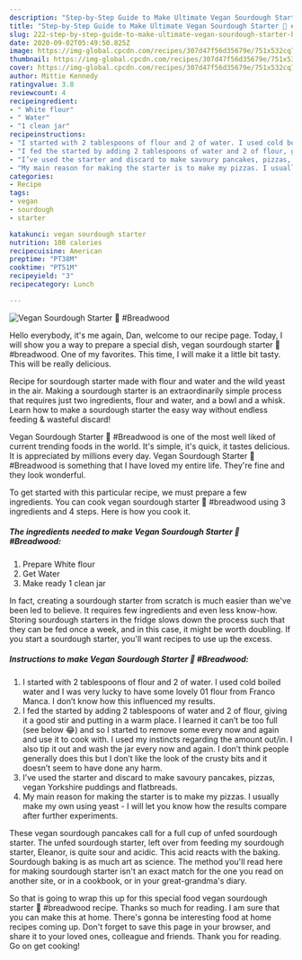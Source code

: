 ```yaml
---
description: "Step-by-Step Guide to Make Ultimate Vegan Sourdough Starter 🌱 #Breadwood"
title: "Step-by-Step Guide to Make Ultimate Vegan Sourdough Starter 🌱 #Breadwood"
slug: 222-step-by-step-guide-to-make-ultimate-vegan-sourdough-starter-breadwood
date: 2020-09-02T05:49:50.825Z
image: https://img-global.cpcdn.com/recipes/307d47f56d35679e/751x532cq70/vegan-sourdough-starter-🌱-breadwood-recipe-main-photo.jpg
thumbnail: https://img-global.cpcdn.com/recipes/307d47f56d35679e/751x532cq70/vegan-sourdough-starter-🌱-breadwood-recipe-main-photo.jpg
cover: https://img-global.cpcdn.com/recipes/307d47f56d35679e/751x532cq70/vegan-sourdough-starter-🌱-breadwood-recipe-main-photo.jpg
author: Mittie Kennedy
ratingvalue: 3.8
reviewcount: 4
recipeingredient:
- " White flour"
- " Water"
- "1 clean jar"
recipeinstructions:
- "I started with 2 tablespoons of flour and 2 of water. I used cold boiled water and I was very lucky to have some lovely 01 flour from Franco Manca. I don’t know how this influenced my results."
- "I fed the started by adding 2 tablespoons of water and 2 of flour, giving it a good stir and putting in a warm place. I learned it can’t be too full (see below 😂) and so I started to remove some every now and again and use it to cook with. I used my instincts regarding the amount out/in. I also tip it out and wash the jar every now and again. I don’t think people generally does this but I don’t like the look of the crusty bits and it doesn’t seem to have done any harm."
- "I’ve used the starter and discard to make savoury pancakes, pizzas, vegan Yorkshire puddings and flatbreads."
- "My main reason for making the starter is to make my pizzas. I usually make my own using yeast - I will let you know how the results compare after further experiments."
categories:
- Recipe
tags:
- vegan
- sourdough
- starter

katakunci: vegan sourdough starter 
nutrition: 108 calories
recipecuisine: American
preptime: "PT38M"
cooktime: "PT51M"
recipeyield: "3"
recipecategory: Lunch

---
```



![Vegan Sourdough Starter 🌱 #Breadwood](https://img-global.cpcdn.com/recipes/307d47f56d35679e/751x532cq70/vegan-sourdough-starter-🌱-breadwood-recipe-main-photo.jpg)

Hello everybody, it's me again, Dan, welcome to our recipe page. Today, I will show you a way to prepare a special dish, vegan sourdough starter 🌱 #breadwood. One of my favorites. This time, I will make it a little bit tasty. This will be really delicious.

Recipe for sourdough starter made with flour and water and the wild yeast in the air. Making a sourdough starter is an extraordinarily simple process that requires just two ingredients, flour and water, and a bowl and a whisk. Learn how to make a sourdough starter the easy way without endless feeding &amp; wasteful discard!

Vegan Sourdough Starter 🌱 #Breadwood is one of the most well liked of current trending foods in the world. It's simple, it's quick, it tastes delicious. It is appreciated by millions every day. Vegan Sourdough Starter 🌱 #Breadwood is something that I have loved my entire life. They're fine and they look wonderful.


To get started with this particular recipe, we must prepare a few ingredients. You can cook vegan sourdough starter 🌱 #breadwood using 3 ingredients and 4 steps. Here is how you cook it.

<!--inarticleads1-->

##### The ingredients needed to make Vegan Sourdough Starter 🌱 #Breadwood:

1. Prepare  White flour
1. Get  Water
1. Make ready 1 clean jar


In fact, creating a sourdough starter from scratch is much easier than we&#39;ve been led to believe. It requires few ingredients and even less know-how. Storing sourdough starters in the fridge slows down the process such that they can be fed once a week, and in this case, it might be worth doubling. If you start a sourdough starter, you&#39;ll want recipes to use up the excess. 

<!--inarticleads2-->

##### Instructions to make Vegan Sourdough Starter 🌱 #Breadwood:

1. I started with 2 tablespoons of flour and 2 of water. I used cold boiled water and I was very lucky to have some lovely 01 flour from Franco Manca. I don’t know how this influenced my results.
1. I fed the started by adding 2 tablespoons of water and 2 of flour, giving it a good stir and putting in a warm place. I learned it can’t be too full (see below 😂) and so I started to remove some every now and again and use it to cook with. I used my instincts regarding the amount out/in. I also tip it out and wash the jar every now and again. I don’t think people generally does this but I don’t like the look of the crusty bits and it doesn’t seem to have done any harm.
1. I’ve used the starter and discard to make savoury pancakes, pizzas, vegan Yorkshire puddings and flatbreads.
1. My main reason for making the starter is to make my pizzas. I usually make my own using yeast - I will let you know how the results compare after further experiments.


These vegan sourdough pancakes call for a full cup of unfed sourdough starter. The unfed sourdough starter, left over from feeding my sourdough starter, Eleanor, is quite sour and acidic. This acid reacts with the baking. Sourdough baking is as much art as science. The method you&#39;ll read here for making sourdough starter isn&#39;t an exact match for the one you read on another site, or in a cookbook, or in your great-grandma&#39;s diary. 

So that is going to wrap this up for this special food vegan sourdough starter 🌱 #breadwood recipe. Thanks so much for reading. I am sure that you can make this at home. There's gonna be interesting food at home recipes coming up. Don't forget to save this page in your browser, and share it to your loved ones, colleague and friends. Thank you for reading. Go on get cooking!
